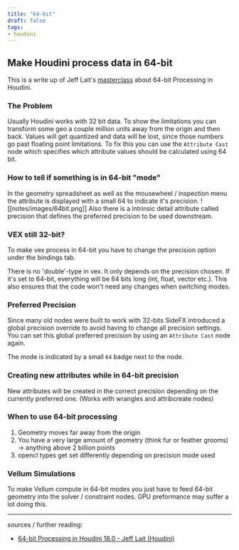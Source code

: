 ```yaml
---
title: "64-bit"
draft: false
tags:
- houdini
---
```


## Make Houdini process data in 64-bit
This is a write up of Jeff Lait's [masterclass](https://vimeo.com/381044402) about 64-bit Processing in Houdini.

### The Problem
Usually Houdini works with 32 bit data. To show the limitations you can transform some geo a couple million units away from the origin and then back. Values will get quantized and data will be lost, since those numbers go past floating point limitations. To fix this you can use the `Attribute Cast` node which specifies which attribute values should be calculated using 64 bit.

### How to tell if something is in 64-bit "mode"
In the geometry spreadsheet as well as the mousewheel / inspection menu the attribute is displayed with a small 64 to indicate it's precision.
![[notes/images/64bit.png]]
Also there is a intrinsic detail attribute called precision that defines the preferred precision to be used downstream.

### VEX still 32-bit?
To make vex process in 64-bit you have to change the precision option under the bindings tab.

There is no 'double'-type in vex. It only depends on the precision chosen. If it's set to 64-bit, everything will be 64 bits long (int, float, vector etc.). This also ensures that the code won't need any changes when switching modes.

### Preferred Precision
Since many old nodes were built to work with 32-bits SideFX introduced a global precision override to avoid having to change all precision settings. You can set this global preferred precision by using an `Attribute Cast` node again.

The mode is indicated by a small `64` badge next to the node.

### Creating new attributes while in 64-bit precision
New attributes will be created in the correct precision depending on the currently preferred one. (Works with wrangles and attribcreate nodes)

### When to use 64-bit processing
1. Geometry moves far away from the origin
2. You have a very large amount of geometry (think fur or feather grooms) -> anything above 2 billion points
3. opencl types get set differently depending on precision mode used


### Vellum Simulations
To make Vellum compute in 64-bit modes you just have to feed 64-bit geometry into the solver / constraint nodes.
GPU preformance may suffer a lot doing this.

---

sources / further reading:
- [64-bit Processing in Houdini 18.0 - Jeff Lait (Houdini)](https://vimeo.com/381044402)

